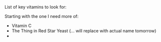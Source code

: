 List of key vitamins to look for:

Starting with the one I need more of:
* Vitamin C
* The Thing in Red Star Yeast (... will replace with actual name tomorrow)
* 
